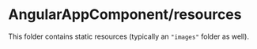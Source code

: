 # AngularAppComponent/resources

This folder contains static resources (typically an `"images"` folder as well).
